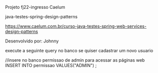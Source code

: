 Projeto fj22-ingresso Caelum 

java-testes-spring-design-patterns 

https://www.caelum.com.br/curso-java-testes-spring-web-services-design-patterns

Desenvolvido por: Johnny













execute a seguinte query no banco se quiser cadastrar um novo usuario

//insere no banco permissao de admin para acessar as páginas web
INSERT INTO permissao VALUES("ADMIN") ;
